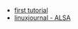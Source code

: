 - [first tutorial](https://soundprogramming.net/programming/alsa-tutorial-1-initialization/)
- [linuxjournal - ALSA](https://www.linuxjournal.com/article/6735)

